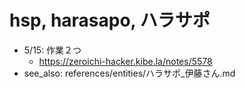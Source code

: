# hsp, harasapo, ハラサポ
- 5/15: 作業２つ
  - https://zeroichi-hacker.kibe.la/notes/5578
- see_also: references/entities/ハラサポ_伊藤さん.md
